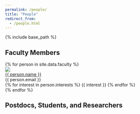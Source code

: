 ```yaml
---
permalink: /people/
title: "People"
redirect_from: 
  - /people.html
---
```


{% include base_path %}

<h2 class="page__content page__content-people-title">Faculty Members</h2>

<div id="faculty-list">
  {% for person in site.data.faculty %}
    <div class="faculty-profile">
      <div class="faculty-profile-left">
        <img src="{{ person.imageurl }}" class="faculty-image"/>
      </div>
      <div class="faculty-profile-right">
        <a href="{{ person.website }}" class="faculty-name">
          {{ person.name }}
        </a>
        <div class="faculty-email">
          {{ person.email }}
        </div>
        <div class="faculty-interest">
          {% for interest in person.interests %}
            <span class="faculty-interest-item">
              {{ interest }}
            </span>
          {% endfor %}
        </div>
      </div>
    </div>
  {% endfor %}
</div>

<h2 class="page__content page__content-people-title">Postdocs, Students, and Researchers</h2>